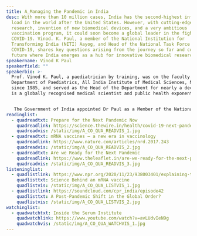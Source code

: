```yaml
---
title: A_Managing the Pandemic in India
desc: With more than 10 million cases, India has the second-highest infection
  load in the world after the United States. However, with cutting-edge
  research, invention of new biomedical devices, and a very ambitious
  vaccination program, it could soon become a global leader in the fight against
  COVID-19. Vinod. K. Paul, a member of the National Institution for
  Transforming India (NITI) Aayog, and Head of the National Task Force Against
  COVID-19, shares key questions arising from the journey so far and considers a
  future where India emerges as a hub for innovative biomedical research.
speakername: Vinod K Paul
speakerfield: ""
speakerbio: >-
  Prof. Vinod K. Paul, a paediatrician by training, was on the faculty of the
  Department of Paediatrics, All India Institute of Medical Sciences, New Delhi,
  since 1985, and served as the Head of the Department for nearly a decade.  He
  is a globally recognised medical scientist and public health exponent. 


   The Government of India appointed Dr Paul as a Member of the National Institution for Transforming India, the NITI Aayog, in August 2017 where he leads the Health, Nutrition and HRD verticals. He has played a pivotal role in formulating the Ayushman Bharat-PMJAY and Ayushman Bharat Health and Wellness Centre Scheme and POSHAN Abhiyaan.
readinglist:
  - quadreadtxt: Prepare for the Next Pandemic Now
    quadreadlink: https://science.thewire.in/health/covid-19-next-pandemic-prepare-ihr-2005-ayushman-bharat/
    quadreadvis: /static/img/A_CO_QUA_READVIS_1.jpg
  - quadreadtxt: mRNA vaccines — a new era in vaccinology
    quadreadlink: https://www.nature.com/articles/nrd.2017.243
    quadreadvis: /static/img/A_CO_QUA_READVIS_2.jpg
  - quadreadtxt: Are we Ready for the Next Pandemic
    quadreadlink: https://www.theleaflet.in/are-we-ready-for-the-next-pandemic-analyzing-indias-social-fiscal-and-legal-preparedness/#
    quadreadvis: /static/img/A_CO_QUA_READVIS_3.jpg
listeninglist:
  - quadlistlink: https://www.npr.org/2020/11/23/938003401/explaining-the-science-behind-an-mrna-vaccine-for-covid-19
    quadlisttxt: Science Behind an mRNA vaccine
    quadlistvis: /static/img/A_CO_QUA_LISTVIS_1.jpg
  - quadlistlink: https://soundcloud.com/cpr_india/episode42
    quadlisttxt: A Post-Pandemic Shift in the Global Order?
    quadlistvis: /static/img/A_CO_QUA_LISTVIS_2.jpg
watchinglist:
  - quadwatchtxt: Inside the Serum Institute
    quadwatchlink: https://www.youtube.com/watch?v=avLUdvIeN9g
    quadwatchvis: /static/img/A_CO_QUA_WATCHVIS_1.jpg
---
```

